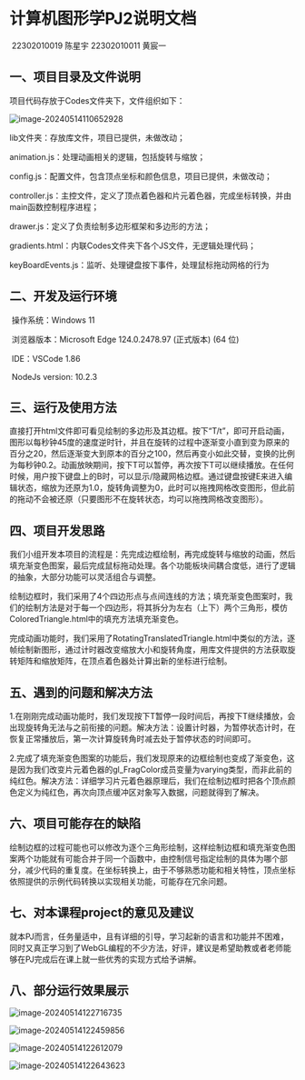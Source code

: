 # 			     				计算机图形学PJ2说明文档

​		      22302010019 陈星宇									22302010011 黄宸一

## 一、项目目录及文件说明

项目代码存放于Codes文件夹下，文件组织如下：

![image-20240514110652928](C:\Users\HP\AppData\Roaming\Typora\typora-user-images\image-20240514110652928.png)

lib文件夹：存放库文件，项目已提供，未做改动；

animation.js：处理动画相关的逻辑，包括旋转与缩放；

config.js：配置文件，包含顶点坐标和颜色信息，项目已提供，未做改动；

controller.js：主控文件，定义了顶点着色器和片元着色器，完成坐标转换，并由main函数控制程序进程；

drawer.js：定义了负责绘制多边形框架和多边形的方法；

gradients.html：内联Codes文件夹下各个JS文件，无逻辑处理代码；

keyBoardEvents.js：监听、处理键盘按下事件，处理鼠标拖动网格的行为



## 二、开发及运行环境

​				操作系统：Windows 11

​				浏览器版本：Microsoft Edge 124.0.2478.97 (正式版本) (64 位)

​				IDE：VSCode 1.86

​				NodeJs version: 10.2.3

## 三、运行及使用方法

直接打开html文件即可看见绘制的多边形及其边框。按下“T/t”，即可开启动画，图形以每秒钟45度的速度逆时针，并且在旋转的过程中逐渐变小直到变为原来的百分之20，然后逐渐变大到原本的百分之100，然后再变小如此交替，变换的比例为每秒钟0.2。动画放映期间，按下T可以暂停，再次按下T可以继续播放。在任何时候，用户按下键盘上的B时，可以显示/隐藏网格边框。通过键盘按键E来进入编辑状态，缩放为还原为1.0，旋转角调整为0，此时可以拖拽网格改变图形，但此前的拖动不会被还原（只要图形不在旋转状态，均可以拖拽网格改变图形）。

## 四、项目开发思路

我们小组开发本项目的流程是：先完成边框绘制，再完成旋转与缩放的动画，然后填充渐变色图案，最后完成鼠标拖动处理。各个功能板块间耦合度低，进行了逻辑的抽象，大部分功能可以灵活组合与调整。

绘制边框时，我们采用了4个四边形点与点间连线的方法；填充渐变色图案时，我们的绘制方法是对于每一个四边形，将其拆分为左右（上下）两个三角形，模仿ColoredTriangle.html中的填充方法填充渐变色。

完成动画功能时，我们采用了RotatingTranslatedTriangle.html中类似的方法，逐帧绘制新图形，通过计时器改变缩放大小和旋转角度，用库文件提供的方法获取旋转矩阵和缩放矩阵，在顶点着色器处计算出新的坐标进行绘制。

## 五、遇到的问题和解决方法

1.在刚刚完成动画功能时，我们发现按下T暂停一段时间后，再按下T继续播放，会出现旋转角无法与之前衔接的问题。解决方法：设置计时器，为暂停状态计时，在恢复正常播放后，第一次计算旋转角时减去处于暂停状态的时间即可。

2.完成了填充渐变色图案的功能后，我们发现原来的边框绘制也变成了渐变色，这是因为我们改变片元着色器的gl_FragColor成员变量为varying类型，而非此前的纯红色。解决方法：详细学习片元着色器原理后，我们在绘制边框时把各个顶点颜色定义为纯红色，再次向顶点缓冲区对象写入数据，问题就得到了解决。

## 六、项目可能存在的缺陷

绘制边框的过程可能也可以修改为逐个三角形绘制，这样绘制边框和填充渐变色图案两个功能就有可能合并于同一个函数中，由控制信号指定绘制的具体为哪个部分，减少代码的重复度。在坐标转换上，由于不够熟悉功能和相关特性，顶点坐标依照提供的示例代码转换以实现相关功能，可能存在冗余问题。

## 七、对本课程project的意见及建议

就本PJ而言，任务量适中，且有详细的引导，学习起新的语言和功能并不困难，同时又真正学习到了WebGL编程的不少方法，好评，建议是希望助教或者老师能够在PJ完成后在课上就一些优秀的实现方式给予讲解。

## 八、部分运行效果展示

![image-20240514122716735](/C:/Users/HP/AppData/Roaming/Typora/typora-user-images/image-20240514122716735.png)

![image-20240514122459856](/C:/Users/HP/AppData/Roaming/Typora/typora-user-images/image-20240514122459856.png)

![image-20240514122612079](/C:/Users/HP/AppData/Roaming/Typora/typora-user-images/image-20240514122612079.png)

![image-20240514122643623](/C:/Users/HP/AppData/Roaming/Typora/typora-user-images/image-20240514122643623.png)
